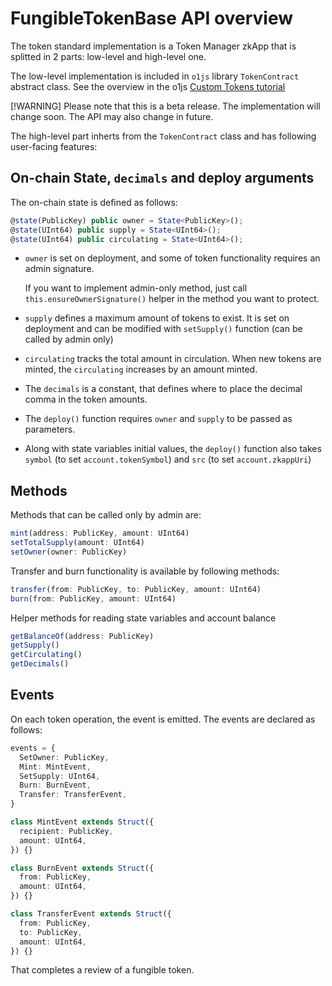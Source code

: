 # FungibleTokenBase API overview

The token standard implementation is a Token Manager zkApp that is splitted in 2 parts: low-level and high-level one.

The low-level implementation is included in `o1js` library `TokenContract` abstract class. See the overview in the o1js [Custom Tokens tutorial](https://docs.minaprotocol.com/zkapps/o1js/custom-tokens)

[!WARNING]
Please note that this is a beta release. The implementation will change soon. The API may also change in future.

The high-level part inherts from the `TokenContract` class and has following user-facing features:

## On-chain State, `decimals` and deploy arguments

The on-chain state is defined as follows:

```ts
@state(PublicKey) public owner = State<PublicKey>();
@state(UInt64) public supply = State<UInt64>();
@state(UInt64) public circulating = State<UInt64>();
```

- `owner` is set on deployment, and some of token functionality requires an admin signature.

    If you want to implement admin-only method, just call `this.ensureOwnerSignature()` helper in the method you want to protect.

- `supply` defines a maximum amount of tokens to exist. It is set on deployment and can be modified with `setSupply()` function (can be called by admin only)

- `circulating` tracks the total amount in circulation. When new tokens are minted, the `circulating` increases by an amount minted.

- The `decimals` is a constant, that defines where to place the decimal comma in the token amounts.

- The `deploy()` function requires `owner` and `supply` to be passed as parameters.

- Along with state variables initial values, the `deploy()` function also takes `symbol` (to set `account.tokenSymbol`) and `src` (to set `account.zkappUri`)

## Methods

Methods that can be called only by admin are:

```ts
mint(address: PublicKey, amount: UInt64)
setTotalSupply(amount: UInt64)
setOwner(owner: PublicKey)
```

Transfer and burn functionality is available by following methods:

```ts
transfer(from: PublicKey, to: PublicKey, amount: UInt64)
burn(from: PublicKey, amount: UInt64)
```

Helper methods for reading state variables and account balance

```ts
getBalanceOf(address: PublicKey)
getSupply()
getCirculating()
getDecimals()
```

## Events

On each token operation, the event is emitted.
The events are declared as follows:

```ts
events = {
  SetOwner: PublicKey,
  Mint: MintEvent,
  SetSupply: UInt64,
  Burn: BurnEvent,
  Transfer: TransferEvent,
}

class MintEvent extends Struct({
  recipient: PublicKey,
  amount: UInt64,
}) {}

class BurnEvent extends Struct({
  from: PublicKey,
  amount: UInt64,
}) {}

class TransferEvent extends Struct({
  from: PublicKey,
  to: PublicKey,
  amount: UInt64,
}) {}
```

That completes a review of a fungible token. 
